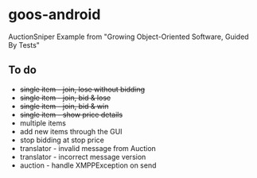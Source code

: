 goos-android
============

AuctionSniper Example from "Growing Object-Oriented Software, Guided By Tests"

To do
-----
 * ~~single item - join, lose without bidding~~
 * ~~single item - join, bid & lose~~
 * ~~single item - join, bid & win~~
 * ~~single item - show price details~~
 * multiple items
 * add new items through the GUI
 * stop bidding at stop price
 * translator - invalid message from Auction
 * translator - incorrect message version
 * auction - handle XMPPException on send

